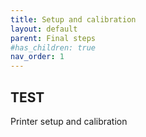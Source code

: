 ```yaml
---
title: Setup and calibration
layout: default
parent: Final steps
#has_children: true
nav_order: 1
---
```

## TEST
Printer setup and calibration

